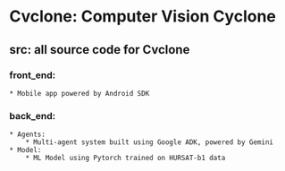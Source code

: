 # Cvclone: Computer Vision Cyclone


## src: all source code for Cvclone
### front_end:
    * Mobile app powered by Android SDK

### back_end:
    * Agents:
        * Multi-agent system built using Google ADK, powered by Gemini
    * Model:
        * ML Model using Pytorch trained on HURSAT-b1 data